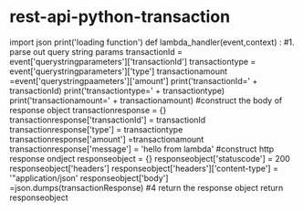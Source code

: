 # rest-api-python-transaction
import json
print('loading function')
def lambda_handler(event,context) :
    #1. parse out query string params
    transactionId = event['querystringparameters']['transactionId']
    transactiontype = event['querystringparameters']['type']
    transactionamount =event['querystringpaameters']['amount']
    print('transactionId=' + transactionId)
    print('transactiontype=' + transactiontype)
    print('transactionamount=' + transactionamount)
    #construct the body of response object
    transactionresponse = {}
    transactionresponse['transactionId'] = transactionId
    transactionresponse['type'] = transactiontype
    transactionresponse['amount'] =transactionamount
    transactionresponse['message'] = 'hello from lambda'
    #construct http response ondject
    responseobject = {}
    responseobject['statuscode'] = 200
    responseobject['headers']
    responseobject['headers']['content-type'] = '"application/json'
    responseobject['body'] =json.dumps(transactionResponse)
    #4 return the response object
    return responseobject
